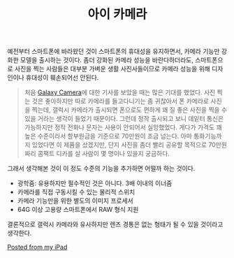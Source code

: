 ﻿---
title: 아이 카메라
categories:
  - ideas
tags:
  - iphone
  - 스마트-카메라
  - 카메라
  - 카메라폰
pubDate: 2013-01-05
description: 기본 설명을 입력하세요
---

예전부터 스마트폰에 바라왔던 것이 스마트폰의 휴대성을 유지하면서, 카메라 기능만 강화한 모델을 출시하는 것이다. 좀더 강화된 카메라 성능을 바란다하더라도, 스마트폰으로 사진을 찍는 사람들은 대부분 가벼운 생활 사진사들이므로 카메라 성능을 위해 디자인이나 휴대성이 훼손되어선 안된다.

> 처음 [Galaxy Camera](//www.samsung.com/sec/consumer/mobile-phone/galaxycamera/kt/EK-KC120KZKKC)에 대한 기사를 보았을 때는 많은 기대를 했었다. 사진 찍는 것은 좋아하지만 따로 카메라를 들고다니기는 좀 귀찮아서 폰 카메라로 사진을 찍는데, 갤럭시 카메라가 출시되면 폰으로도 편하게 꽤 질 좋은 사진을 찍을 수 있을 거라는 생각이 들었기 때문이다. 그런데 정작 출시되고 보니 데잍터 통신은 가능하지만 정작 전화나 문자는 사용이 안되어서 실망했었다. 게다가 가격도 꽤 높은 수준이라서 할부원금을 기준으로 70만원이 조금 넘는다. 아마 통화기능까지 있었다면 이 제품을 샀겠지만, 단지 사진을 좀더 빨리 공유할 목적으로 70만원짜리 콤팩트 디카를 살 사람이 몇 명이나 있을지 궁금하다.
> 
> [](http://graywoods.files.wordpress.com/2013/01/wpid-photo-2013-1-5-1550.jpg)

그래서 생각해본 것이 이 정도 수준의 기능을 추가하면 어떨까 하는 것이다.

- 광학줌: 유용하지만 필수적인 것은 아니다. 3배 이내의 이너줌
- 카메라를 직접 구동시킬 수 있는 물리적 스위치
- 카메라 기능만을 위한 별도의 이미지 프로세서
- 64G 이상 고용량 스마트폰에서 RAW 형식 지원

결론적으로 갤럭시 카메라와 유사하지만 렌즈 경통은 없는 형태가 될 수 있을 것이라고 생각한다.

[Posted from my iPad](http://blogsyapp.com)


